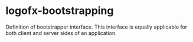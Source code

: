 # logofx-bootstrapping
Definition of bootstrapper interface. This interface is equally applicable for both client and server sides of an application.
